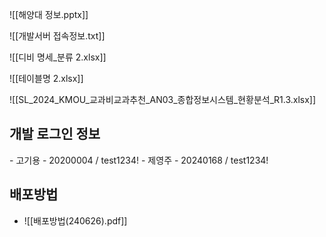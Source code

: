 ![[해양대 정보.pptx]]

![[개발서버 접속정보.txt]]



![[디비 명세_분류 2.xlsx]]

![[테이블명 2.xlsx]]



![[SL_2024_KMOU_교과비교과추천_AN03_종합정보시스템_현황분석_R1.3.xlsx]]


<h2>개발 로그인 정보</h2>
- 고기용 - 20200004 / test1234!
- 제영주 - 20240168 / test1234!

## 배포방법
-  ![[배포방법(240626).pdf]]




